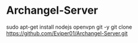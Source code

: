 # Archangel-Server

sudo apt-get install nodejs openvpn git -y
git clone https://github.com/Eviper01/Archangel-Server.git
